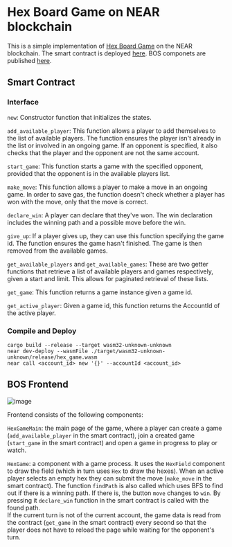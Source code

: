 # Hex Board Game on NEAR blockchain

This is a simple implementation of [Hex Board Game](<https://en.wikipedia.org/wiki/Hex_(board_game)>) on the NEAR blockchain. The smart contract is deployed [here](https://explorer.testnet.near.org/accounts/dev-1697106352382-19350097980010).
BOS componets are published [here](https://test.near.org/discom.testnet/widget/ProfilePage?accountId=lso.testnet&tab=apps).

## Smart Contract

### Interface

`new`: Constructor function that initializes the states.

`add_available_player`: This function allows a player to add themselves to the list of available players. The function ensures the player isn't already in the list or involved in an ongoing game. If an opponent is specified, it also checks that the player and the opponent are not the same account.

`start_game`: This function starts a game with the specified opponent, provided that the opponent is in the available players list.

`make_move`: This function allows a player to make a move in an ongoing game. In order to save gas, the function doesn't check whether a player has won with the move, only that the move is correct.

`declare_win`: A player can declare that they've won. The win declaration includes the winning path and a possible move before the win.

`give_up`: If a player gives up, they can use this function specifying the game id. The function ensures the game hasn't finished. The game is then removed from the available games.

`get_available_players` and `get_available_games`: These are two getter functions that retrieve a list of available players and games respectively, given a start and limit. This allows for paginated retrieval of these lists.

`get_game`: This function returns a game instance given a game id.

`get_active_player`: Given a game id, this function returns the AccountId of the active player.

### Compile and Deploy

```console
cargo build --release --target wasm32-unknown-unknown
near dev-deploy --wasmFile ./target/wasm32-unknown-unknown/release/hex_game.wasm
near call <account_id> new '{}' --accountId <account_id>
```

## BOS Frontend

![image](https://github.com/LStan/near-hex-board-game/assets/10183269/ca363295-32b1-4e9b-8fba-9e5a348ad4c5)

Frontend consists of the following components:

`HexGameMain`: the main page of the game, where a player can create a game (`add_available_player` in the smart contract), join a created game (`start_game` in the smart contract) and open a game in progress to play or watch.

`HexGame`: a component with a game process. It uses the `HexField` component to draw the field (which in turn uses `Hex` to draw the hexes). When an active player selects an empty hex they can submit the move (`make_move` in the smart contract). The function `findPath` is also called which uses BFS to find out if there is a winning path. If there is, the button `move` changes to `win`. By pressing it `declare_win` function in the smart contract is called with the found path. <br>
If the current turn is not of the current account, the game data is read from the contract (`get_game` in the smart contract) every second so that the player does not have to reload the page while waiting for the opponent's turn.

